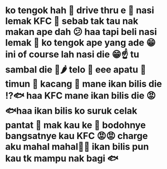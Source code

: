 # ko tengok hah 👀 drive thru e 🚗 nasi lemak KFC 🍚 sebab tak tau nak makan ape dah 😕 haa tapi beli nasi lemak 🍚 ko tengok ape yang ade 😁 ini of course lah nasi die 😁☝️ tu sambal die 🥵🌶️ telo 🥚 eee apatu 👀 timun 🥒 kacang 🥜 mane ikan bilis die ⁉️🐟 haa KFC mane ikan bilis die 😡🐟haa ikan bilis ko suruk celak pantat 🍑 mak kau ke 👩 bodohnye bangsatnye kau KFC 😡😡 charge aku mahal mahal💸💸 ikan bilis pun kau tk mampu nak bagi 🐟
